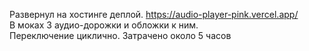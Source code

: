 Развернул на хостинге деплой. https://audio-player-pink.vercel.app/ </br>
В моках 3 аудио-дорожки и обложки к ним. </br>
Переключение циклично. Затрачено около 5 часов
